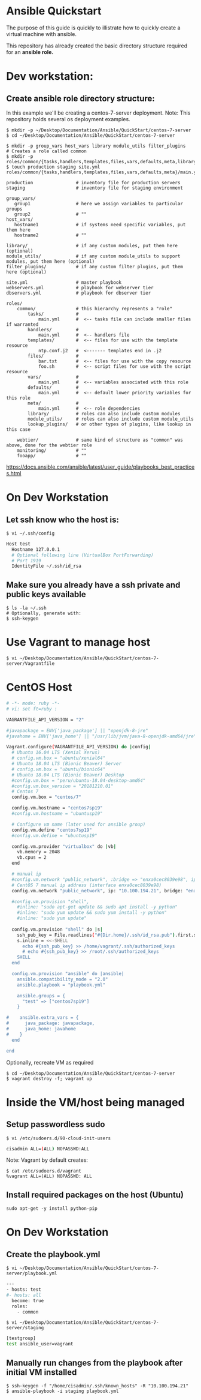 # Ansible Quickstart

The purpose of this guide is quickly to illistrate how to quickly create a virtual machine with ansible.

This repository has already created the basic directory structure required for an **ansible role.**

# Dev workstation:

## Create ansible role directory structure:

In this example we'll be creating a centos-7-server deployment.  Note: This repository holds several os deployment examples.
```shell
$ mkdir -p ~/Desktop/Documentation/Ansible/QuickStart/centos-7-server
$ cd ~/Desktop/Documentation/Ansible/QuickStart/centos-7-server
```

```shell
$ mkdir -p group_vars host_vars library module_utils filter_plugins
# Creates a role called common
$ mkdir -p roles/common/{tasks,handlers,templates,files,vars,defaults,meta,library,module_utils,lookup_plugins}
$ touch production staging site.yml roles/common/{tasks,handlers,templates,files,vars,defaults,meta}/main.yml
```

````
production                # inventory file for production servers
staging                   # inventory file for staging environment

group_vars/
   group1                 # here we assign variables to particular groups
   group2                 # ""
host_vars/
   hostname1              # if systems need specific variables, put them here
   hostname2              # ""

library/                  # if any custom modules, put them here (optional)
module_utils/             # if any custom module_utils to support modules, put them here (optional)
filter_plugins/           # if any custom filter plugins, put them here (optional)

site.yml                  # master playbook
webservers.yml            # playbook for webserver tier
dbservers.yml             # playbook for dbserver tier

roles/
    common/               # this hierarchy represents a "role"
        tasks/            #
            main.yml      #  <-- tasks file can include smaller files if warranted
        handlers/         #
            main.yml      #  <-- handlers file
        templates/        #  <-- files for use with the template resource
            ntp.conf.j2   #  <------- templates end in .j2
        files/            #
            bar.txt       #  <-- files for use with the copy resource
            foo.sh        #  <-- script files for use with the script resource
        vars/             #
            main.yml      #  <-- variables associated with this role
        defaults/         #
            main.yml      #  <-- default lower priority variables for this role
        meta/             #
            main.yml      #  <-- role dependencies
        library/          # roles can also include custom modules
        module_utils/     # roles can also include custom module_utils
        lookup_plugins/   # or other types of plugins, like lookup in this case

    webtier/              # same kind of structure as "common" was above, done for the webtier role
    monitoring/           # ""
    fooapp/               # ""
````

https://docs.ansible.com/ansible/latest/user_guide/playbooks_best_practices.html

# On Dev Workstation 

## Let ssh know who the host is:

```shell
$ vi ~/.ssh/config
```

```bash
Host test
  Hostname 127.0.0.1
  # Optional following line (VirtualBox PortForwarding)
  # Port 1919 
  IdentityFile ~/.ssh/id_rsa
```

## Make sure you already have a ssh private and public keys available
```shell
$ ls -la ~/.ssh
# Optionally, generate with:
$ ssh-keygen
```

# Use Vagrant to manage host
```shell
$ vi ~/Desktop/Documentation/Ansible/QuickStart/centos-7-server/Vagrantfile
```

#  CentOS Host
```bash
# -*- mode: ruby -*-
# vi: set ft=ruby :

VAGRANTFILE_API_VERSION = "2"

#javapackage = ENV['java_package'] || "openjdk-8-jre"
#javahome = ENV['java_home'] || "/usr/lib/jvm/java-8-openjdk-amd64/jre"

Vagrant.configure(VAGRANTFILE_API_VERSION) do |config|
  # Ubuntu 16.04 LTS (Xenial Xerus)
  # config.vm.box = "ubuntu/xenial64"
  # Ubuntu 18.04 LTS (Bionic Beaver) Server
  # config.vm.box = "ubuntu/bionic64"
  # Ubuntu 18.04 LTS (Bionic Beaver) Desktop
  #config.vm.box = "peru/ubuntu-18.04-desktop-amd64"
  #config.vm.box_version = "20181210.01"
  # Centos 7
  config.vm.box = "centos/7"

  config.vm.hostname = "centos7sp19"
  #config.vm.hostname = "ubuntusp19"

  # Configure vm name (later used for ansible group)
  config.vm.define "centos7sp19"
  #config.vm.define = "ubuntusp19"

  config.vm.provider "virtualbox" do |vb|
    vb.memory = 2048
    vb.cpus = 2
  end

  # manual ip
  #config.vm.network "public_network", :bridge => "enxa0cec8039e98", ip: "10.100.194.21", :netmask => "255.255.248.0", auto_config: false
  # CentOS 7 manual ip address (interface enxa0cec8039e98)
  config.vm.network "public_network", ip: "10.100.194.21", bridge: "enxa0cec8039e98", bootproto: "static", gateway: "10.100.199.254"

  #config.vm.provision "shell",
    #inline: "sudo apt-get update && sudo apt install -y python"
    #inline: "sudo yum update && sudo yum install -y python"
    #inline: "sudo yum update"
  
  config.vm.provision "shell" do |s|
    ssh_pub_key = File.readlines("#{Dir.home}/.ssh/id_rsa.pub").first.strip
    s.inline = <<-SHELL
      echo #{ssh_pub_key} >> /home/vagrant/.ssh/authorized_keys
      # echo #{ssh_pub_key} >> /root/.ssh/authorized_keys
    SHELL
  end

  config.vm.provision "ansible" do |ansible|
    ansible.compatibility_mode = "2.0"
    ansible.playbook = "playbook.yml"

    ansible.groups = {
      "test" => ["centos7sp19"]
    }

#    ansible.extra_vars = {
#      java_package: javapackage,
#      java_home: javahome
#    }
  end

end
```

Optionally, recreate VM as required
```shell
$ cd ~/Desktop/Documentation/Ansible/QuickStart/centos-7-server
$ vagrant destroy -f; vagrant up
```

# Inside the VM/host being managed

## Setup passwordless sudo
```shell
$ vi /etc/sudoers.d/90-cloud-init-users
```

```bash
cisadmin ALL=(ALL) NOPASSWD:ALL
```

Note: Vagrant by default creates:
```shell
$ cat /etc/sudoers.d/vagrant
%vagrant ALL=(ALL) NOPASSWD: ALL
```

## Install required packages on the host (Ubuntu)
````
sudo apt-get -y install python-pip
````

# On Dev Workstation

## Create the playbook.yml

```shell
$ vi ~/Desktop/Documentation/Ansible/QuickStart/centos-7-server/playbook.yml
```

```bash
---
- hosts: test
#- hosts: all
  become: true
  roles:
    - common
```

```shell
$ vi ~/Desktop/Documentation/Ansible/QuickStart/centos-7-server/staging
```

```bash
[testgroup]
test ansible_user=vagrant
```

## Manually run changes from the playbook after initial VM installed
```shell
$ ssh-keygen -f "/home/cisadmin/.ssh/known_hosts" -R "10.100.194.21"
$ ansible-playbook -i staging playbook.yml
```

